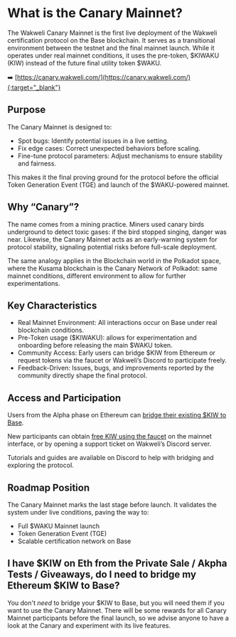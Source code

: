 # What is the Canary Mainnet?

The Wakweli Canary Mainnet is the first live deployment of the Wakweli certification protocol on the Base blockchain. It serves as a transitional environment between the testnet and the final mainnet launch. While it operates under real mainnet conditions, it uses the pre-token, $KIWAKU (KIW) instead of the future final utility token $WAKU.

➡️ [https://canary.wakweli.com/](https://canary.wakweli.com/){:target="_blank"}

## Purpose

The Canary Mainnet is designed to:

* Spot bugs: Identify potential issues in a live setting.
* Fix edge cases: Correct unexpected behaviors before scaling.
* Fine-tune protocol parameters: Adjust mechanisms to ensure stability and fairness.

This makes it the final proving ground for the protocol before the official Token Generation Event (TGE) and launch of the $WAKU-powered mainnet.

## Why “Canary”?

The name comes from a mining practice. Miners used canary birds underground to detect toxic gases: if the bird stopped singing, danger was near. Likewise, the Canary Mainnet acts as an early-warning system for protocol stability, signaling potential risks before full-scale deployment.

The same analogy applies in the Blockchain world in the Polkadot space, where the Kusama blockchain is the Canary Network of Polkadot: same mainnet conditions, different environment to allow for further experimentations.

## Key Characteristics

* Real Mainnet Environment: All interactions occur on Base under real blockchain conditions.
* Pre-Token usage ($KIWAKU): allows for experimentation and onboarding before releasing the main $WAKU token.
* Community Access: Early users can bridge $KIW from Ethereum or request tokens via the faucet or Wakweli’s Discord to participate freely.
* Feedback-Driven: Issues, bugs, and improvements reported by the community directly shape the final protocol.

## Access and Participation

Users from the Alpha phase on Ethereum can [bridge their existing $KIW to Base](bridge.md).

New participants can obtain [free KIW using the faucet](faucet.md) on the mainnet interface, or by opening a support ticket on Wakweli’s Discord server.

Tutorials and guides are available on Discord to help with bridging and exploring the protocol.

## Roadmap Position

The Canary Mainnet marks the last stage before launch. It validates the system under live conditions, paving the way to:

* Full $WAKU Mainnet launch
* Token Generation Event (TGE)
* Scalable certification network on Base

## I have $KIW on Eth from the Private Sale / Akpha Tests / Giveaways, do I need to bridge my Ethereum $KIW to Base?

You don't *need* to bridge your $KIW to Base, but you will need them if you want to use the Canary Mainnet.
There will be some rewards for all Canary Mainnet participants before the final launch, so we advise anyone to have a look at the Canary and experiment with its live features.
